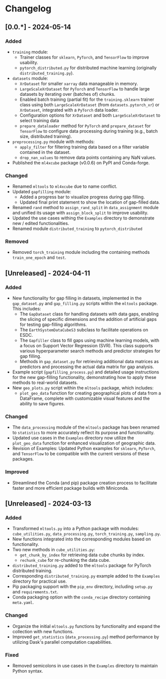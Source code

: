 # Changelog

## [0.0.*] - 2024-05-14

### Added
- `training` module:
  - Trainer classes for `sklearn`, `PyTorch`, and `TensorFlow` to improve usability.
  - `pytorch_distributed.py` for distributed machine learning (originally `distributed_training.py`).
- `datasets` module:
  - `XrDataset` for smaller `xarray` data manageable in memory.
  - `LargeScaleXrDataset` for `PyTorch` and `TensorFlow` to handle large datasets by iterating over (batches of) chunks.
  - Enabled batch training (partial fit) for the `training.sklearn` trainer class using both `LargeScaleXrDataset` (from `datasets.pytorch_xr`) or `XrDataset`, integrated with a `PyTorch` data loader.
  - Configuration options  for `XrDataset` and both `LargeScaleXrDataset` to select training data
  - `prepare_dataloader` method for `PyTorch` and `prepare_dataset` for `TensorFlow` to configure data processing during training (e.g., batch size, distributed training).
- `preprocessing.py` module with methods:
  - `apply_filter` for filtering training data based on a filter variable contained in the dataset.
  - `drop_nan_values` to remove data points containing any NaN values.
- Published the `ml4xcube` package (v0.0.6) on PyPI and Conda-forge.

### Changed
- Renamed `mltools` to `ml4xcube` due to name conflict.
- Updated `gapfilling` module:
  - Added a progress bar to visualize progress during gap filling.
  - Updated final print statement to show the location of gap-filled data.
- Renamed `rand` method to `assign_rand_split` in `data_assignment` module and unified its usage with `assign_block_split` to improve usability.
- Updated the use cases withing the `Examples` directory to demonstrate new / edited functionalities.
- Renamed module `distributed_training`  to `pytorch_distributed`

### Removed
- Removed `torch_training` module including the containing methods `train_one_epoch` and `test`.

## [Unreleased] - 2024-04-11

### Added
- New functionality for gap filling in datasets, implemented in the `gap_dataset.py` and `gap_filling.py` scripts within the `mltools` package. This includes:
    - The `GapDataset` class for handling datasets with data gaps, enabling the slicing of specific dimensions and the addition of artificial gaps for testing gap-filling algorithms.
    - The `EarthSystemDataCubeS3` subclass to facilitate operations on ESDC.
    - The `Gapfiller` class to fill gaps using machine learning models, with a focus on Support Vector Regression (SVR). This class supports various hyperparameter search methods and predictor strategies for gap filling.
    - Methods in `gap_dataset.py` for retrieving additional data matrices as predictors and processing the actual data matrix for gap analysis.
- Example script (`gapfilling_process.py`) and detailed usage instructions for the new gap-filling functionality, demonstrating how to apply these methods to real-world datasets.
- New `geo_plots.py` script within the `mltools` package, which includes:
    - `plot_geo_data` function for creating geographical plots of data from a DataFrame, complete with customizable visual features and the ability to save figures.

### Changed
- The `data_processing` module of the `mltools` package has been renamed to `statistics` to more accurately reflect its purpose and functionality.
- Updated use cases in the `Examples` directory now utilize the `plot_geo_data` function for enhanced visualization of geographic data.
- Revision of Examples: Updated Python examples for `sklearn`, `PyTorch`, and `TensorFlow` to be compatible with the current versions of these packages.

### Improved
- Streamlined the Conda (and pip) package creation process to facilitate faster and more efficient package builds with Miniconda.

##  [Unreleased] - 2024-03-13

### Added
- Transformed `mltools.py` into a Python package with modules: `cube_utilities.py`, `data_processing.py`, `torch_training.py`, `sampling.py`.
- New functions integrated into the corresponding modules based on functionality.
- Two new methods in `cube_utilities.py`:
  - `get_chunk_by_index` for retrieving data cube chunks by index.
  - `rechunk_cube` for re-chunking the data cube.
- `distributed_training.py` added to the `mltools` package for PyTorch distributed training.
- Corresponding `distributed_training.py` example added to the `Examples` directory for practical use.
- Pip packaging support with the `pip_env` directory, including `setup.py` and `requirements.txt`.
- Conda packaging option with the `conda_recipe` directory containing `meta.yaml`.

### Changed
- Organize the initial `mltools.py` functions by functionality and expand the collection with new functions.
- Improved `get_statistics` (`data_processing.py`) method performance by utilizing Dask's parallel computation capabilities.

### Fixed
- Removed semicolons in use cases in the `Examples` directory to maintain Python syntax.
